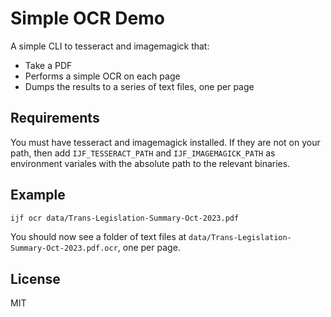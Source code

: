 # Simple OCR Demo

A simple CLI to tesseract and imagemagick that:
  * Take a PDF
  * Performs a simple OCR on each page
  * Dumps the results to a series of text files, one per page

## Requirements

You must have tesseract and imagemagick installed. If they are not on your path, then add `IJF_TESSERACT_PATH` and `IJF_IMAGEMAGICK_PATH` as environment variales with the absolute path to the relevant binaries.

## Example

```bash
ijf ocr data/Trans-Legislation-Summary-Oct-2023.pdf
```

You should now see a folder of text files at `data/Trans-Legislation-Summary-Oct-2023.pdf.ocr`, one per page.

## License

MIT
